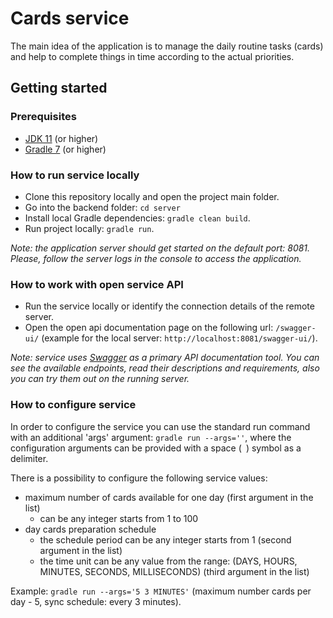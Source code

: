 # Cards service

The main idea of the application is to manage the daily routine tasks (cards)
and help to complete things in time according to the actual priorities.

## Getting started

### Prerequisites

- [JDK 11](https://jdk.java.net/java-se-ri/11) (or higher)
- [Gradle 7](https://gradle.org/releases/) (or higher)

### How to run service locally

- Clone this repository locally and open the project main folder.
- Go into the backend folder: `cd server`
- Install local Gradle dependencies: `gradle clean build`.
- Run project locally: `gradle run`.

_Note: the application server should get started on the default port: 8081.
Please, follow the server logs in the console to access the application._

### How to work with open service API

- Run the service locally or identify the connection details of the remote server.
- Open the open api documentation page on the following url: `/swagger-ui/`
  (example for the local server: `http://localhost:8081/swagger-ui/`).

_Note: service uses [Swagger](https://swagger.io/) as a primary API documentation tool.
You can see the available endpoints, read their descriptions and requirements,
also you can try them out on the running server._

### How to configure service

In order to configure the service you can use the standard run command with an additional 'args' argument:
`gradle run --args=''`, where the configuration arguments can be provided with a space (` `) symbol as a delimiter.

There is a possibility to configure the following service values:

- maximum number of cards available for one day (first argument in the list)
  - can be any integer starts from 1 to 100
- day cards preparation schedule
  - the schedule period can be any integer starts from 1 (second argument in the list)
  - the time unit can be any value from the range: (DAYS, HOURS, MINUTES, SECONDS, MILLISECONDS) (third argument in the list)

Example: `gradle run --args='5 3 MINUTES'` (maximum number cards per day - 5, sync schedule: every 3 minutes).
